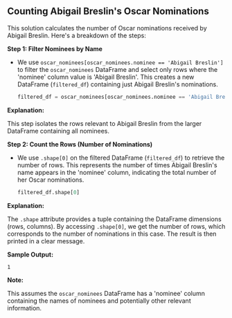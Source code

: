 ## Counting Abigail Breslin's Oscar Nominations

This solution calculates the number of Oscar nominations received by Abigail Breslin. Here's a breakdown of the steps:

**Step 1: Filter Nominees by Name**

- We use `oscar_nominees[oscar_nominees.nominee == 'Abigail Breslin']` to filter the `oscar_nominees` DataFrame and select only rows where the 'nominee' column value is 'Abigail Breslin'. This creates a new DataFrame (`filtered_df`) containing just Abigail Breslin's nominations.

   ```python
   filtered_df = oscar_nominees[oscar_nominees.nominee == 'Abigail Breslin']
   ```

**Explanation:**

This step isolates the rows relevant to Abigail Breslin from the larger DataFrame containing all nominees.

**Step 2: Count the Rows (Number of Nominations)**

- We use `.shape[0]` on the filtered DataFrame (`filtered_df`) to retrieve the number of rows. This represents the number of times Abigail Breslin's name appears in the 'nominee' column, indicating the total number of her Oscar nominations.

   ```python
   filtered_df.shape[0]
   ```

**Explanation:**

The `.shape` attribute provides a tuple containing the DataFrame dimensions (rows, columns). By accessing `.shape[0]`, we get the number of rows, which corresponds to the number of nominations in this case. The result is then printed in a clear message.

**Sample Output:**

```
1
```

**Note:**

This assumes the `oscar_nominees` DataFrame has a 'nominee' column containing the names of nominees and potentially other relevant information.